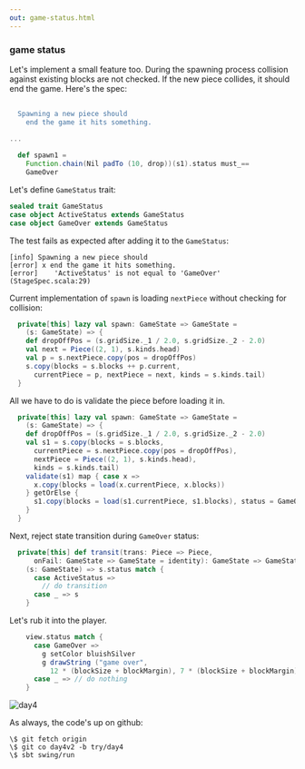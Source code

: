 ```yaml
---
out: game-status.html
---
```


### game status

Let's implement a small feature too. During the spawning process collision against existing blocks are not checked. If the new piece collides, it should end the game. Here's the spec:

```scala
                                                                              s2"""
  Spawning a new piece should
    end the game it hits something.                                           \$spawn1
                                                                              """
...

  def spawn1 =
    Function.chain(Nil padTo (10, drop))(s1).status must_==
    GameOver
```

Let's define `GameStatus` trait:

```scala
sealed trait GameStatus
case object ActiveStatus extends GameStatus
case object GameOver extends GameStatus
```

The test fails as expected after adding it to the `GameStatus`:

```
[info] Spawning a new piece should
[error] x end the game it hits something.
[error]    'ActiveStatus' is not equal to 'GameOver' (StageSpec.scala:29)
```

Current implementation of `spawn` is loading `nextPiece` without checking for collision:

```scala
  private[this] lazy val spawn: GameState => GameState =
    (s: GameState) => {
    def dropOffPos = (s.gridSize._1 / 2.0, s.gridSize._2 - 2.0)
    val next = Piece((2, 1), s.kinds.head)
    val p = s.nextPiece.copy(pos = dropOffPos)
    s.copy(blocks = s.blocks ++ p.current,
      currentPiece = p, nextPiece = next, kinds = s.kinds.tail)
  }
```

All we have to do is validate the piece before loading it in.

```scala
  private[this] lazy val spawn: GameState => GameState =
    (s: GameState) => {
    def dropOffPos = (s.gridSize._1 / 2.0, s.gridSize._2 - 2.0)
    val s1 = s.copy(blocks = s.blocks,
      currentPiece = s.nextPiece.copy(pos = dropOffPos),
      nextPiece = Piece((2, 1), s.kinds.head),
      kinds = s.kinds.tail)
    validate(s1) map { case x =>
      x.copy(blocks = load(x.currentPiece, x.blocks))
    } getOrElse {
      s1.copy(blocks = load(s1.currentPiece, s1.blocks), status = GameOver)
    }
  }
```

Next, reject state transition during `GameOver` status:

```scala
  private[this] def transit(trans: Piece => Piece,
      onFail: GameState => GameState = identity): GameState => GameState =
    (s: GameState) => s.status match {
      case ActiveStatus =>
        // do transition  
      case _ => s
    }
```

Let's rub it into the player.

```scala
    view.status match {
      case GameOver =>
        g setColor bluishSilver
        g drawString ("game over",
          12 * (blockSize + blockMargin), 7 * (blockSize + blockMargin))
      case _ => // do nothing
    }
```

![day4](http://eed3si9n.com/images/tetrix-in-scala-day4.png)

As always, the code's up on github:

```
\$ git fetch origin
\$ git co day4v2 -b try/day4
\$ sbt swing/run
```
